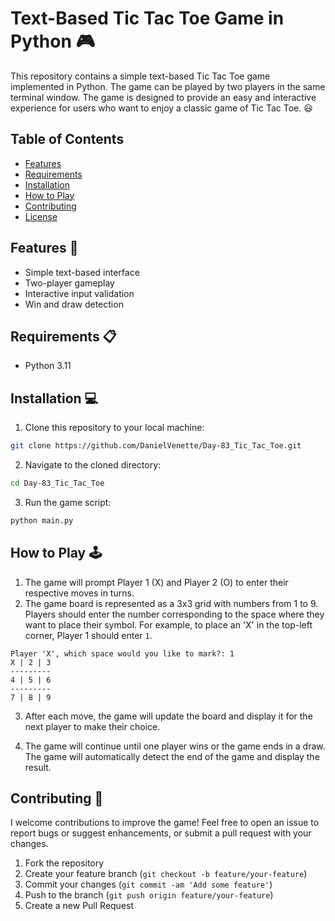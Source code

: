 # Text-Based Tic Tac Toe Game in Python 🎮

This repository contains a simple text-based Tic Tac Toe game implemented in Python. The game can be played by two players in the same terminal window. The game is designed to provide an easy and interactive experience for users who want to enjoy a classic game of Tic Tac Toe. 😃

## Table of Contents
- [Features](#features)
- [Requirements](#requirements)
- [Installation](#installation)
- [How to Play](#how-to-play)
- [Contributing](#contributing)
- [License](#license)

## Features 🌟
- Simple text-based interface
- Two-player gameplay
- Interactive input validation
- Win and draw detection

## Requirements 📋
- Python 3.11

## Installation 💻

1. Clone this repository to your local machine:

```bash
git clone https://github.com/DanielVenette/Day-83_Tic_Tac_Toe.git
```

2. Navigate to the cloned directory:

```bash
cd Day-83_Tic_Tac_Toe
```

3. Run the game script:

```bash
python main.py
```

## How to Play 🕹️

1. The game will prompt Player 1 (X) and Player 2 (O) to enter their respective moves in turns.
2. The game board is represented as a 3x3 grid with numbers from 1 to 9. Players should enter the number corresponding to the space where they want to place their symbol. For example, to place an 'X' in the top-left corner, Player 1 should enter `1`.

```
Player 'X', which space would you like to mark?: 1
X | 2 | 3
---------
4 | 5 | 6
---------
7 | 8 | 9
```

3. After each move, the game will update the board and display it for the next player to make their choice.

4. The game will continue until one player wins or the game ends in a draw. The game will automatically detect the end of the game and display the result.

## Contributing 🤝

I welcome contributions to improve the game! Feel free to open an issue to report bugs or suggest enhancements, or submit a pull request with your changes.

1. Fork the repository
2. Create your feature branch (`git checkout -b feature/your-feature`)
3. Commit your changes (`git commit -am 'Add some feature'`)
4. Push to the branch (`git push origin feature/your-feature`)
5. Create a new Pull Request
